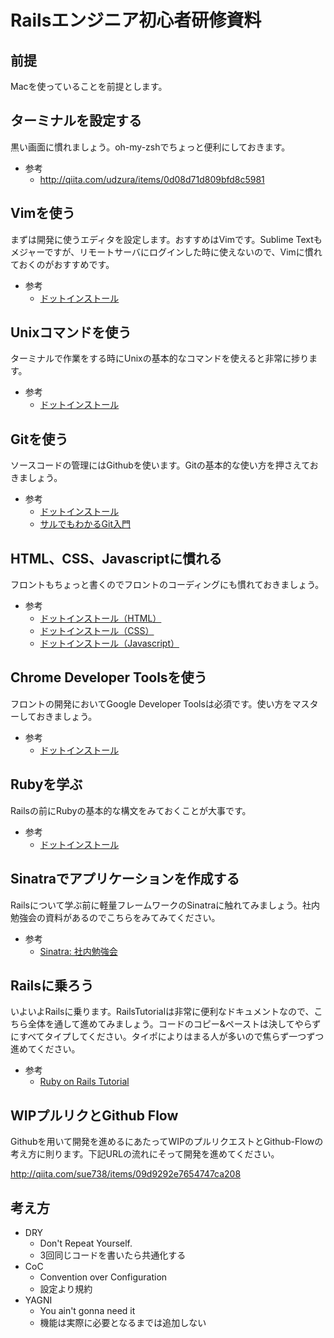 # Railsエンジニア初心者研修資料

## 前提
Macを使っていることを前提とします。

## ターミナルを設定する
黒い画面に慣れましょう。oh-my-zshでちょっと便利にしておきます。

* 参考
	* http://qiita.com/udzura/items/0d08d71d809bfd8c5981

## Vimを使う
まずは開発に使うエディタを設定します。おすすめはVimです。Sublime Textもメジャーですが、リモートサーバにログインした時に使えないので、Vimに慣れておくのがおすすめです。

* 参考
	* [ドットインストール](http://dotinstall.com/lessons/basic_vim)

## Unixコマンドを使う

ターミナルで作業をする時にUnixの基本的なコマンドを使えると非常に捗ります。

* 参考
	* [ドットインストール](http://dotinstall.com/lessons/basic_unix)

## Gitを使う

ソースコードの管理にはGithubを使います。Gitの基本的な使い方を押さえておきましょう。

* 参考
	* [ドットインストール](http://dotinstall.com/lessons/basic_git)
	* [サルでもわかるGit入門](http://www.backlog.jp/git-guide/)

## HTML、CSS、Javascriptに慣れる

フロントもちょっと書くのでフロントのコーディングにも慣れておきましょう。

* 参考
	* [ドットインストール（HTML）](http://dotinstall.com/lessons/basic_html_v2)
	* [ドットインストール（CSS）](http://dotinstall.com/lessons/basic_css_v2)
	* [ドットインストール（Javascript）](http://dotinstall.com/lessons/basic_javascript_v2)

## Chrome Developer Toolsを使う

フロントの開発においてGoogle Developer Toolsは必須です。使い方をマスターしておきましょう。

* 参考
	* [ドットインストール](http://dotinstall.com/lessons/basic_chrome_dev_v2)

## Rubyを学ぶ

Railsの前にRubyの基本的な構文をみておくことが大事です。

* 参考
	* [ドットインストール](http://dotinstall.com/lessons/basic_ruby_v2)

## Sinatraでアプリケーションを作成する

Railsについて学ぶ前に軽量フレームワークのSinatraに触れてみましょう。社内勉強会の資料があるのでこちらをみてみてください。

* 参考
	* [Sinatra: 社内勉強会](http://lo-upe.hatenablog.com/entry/2014/09/09/000516)

## Railsに乗ろう

いよいよRailsに乗ります。RailsTutorialは非常に便利なドキュメントなので、こちら全体を通して進めてみましょう。コードのコピー&ペーストは決してやらずにすべてタイプしてください。タイポによりはまる人が多いので焦らず一つずつ進めてください。

* 参考
	* [Ruby on Rails Tutorial](http://ruby.railstutorial.org/)


## WIPプルリクとGithub Flow

Githubを用いて開発を進めるにあたってWIPのプルリクエストとGithub-Flowの考え方に則ります。下記URLの流れにそって開発を進めてください。

http://qiita.com/sue738/items/09d9292e7654747ca208

## 考え方
* DRY
	* Don't Repeat Yourself.
	* 3回同じコードを書いたら共通化する
* CoC
	* Convention over Configuration 
	* 設定より規約
* YAGNI
	* You ain't gonna need it
	* 機能は実際に必要となるまでは追加しない

